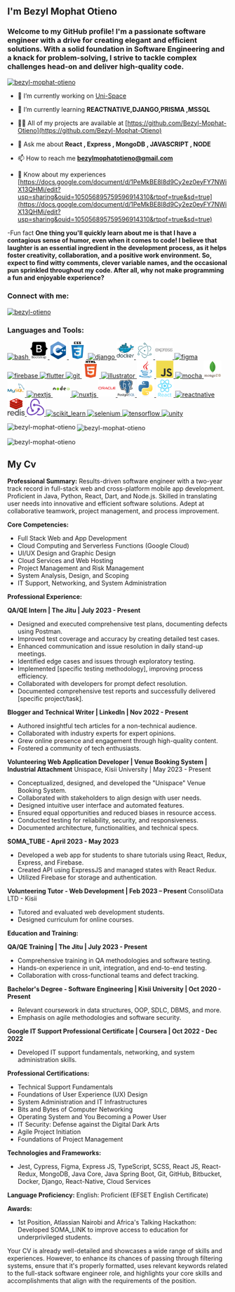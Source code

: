 
<h2 align="start">I'm Bezyl Mophat Otieno</h2>
<h3 align="start">Welcome to my GitHub profile! I'm a passionate software engineer with a drive for creating elegant and efficient solutions. With a solid foundation in Software Engineering and a knack for problem-solving, I strive to tackle complex challenges head-on and deliver high-quality code.</h3>

<p align="left"> <a href="https://github.com/ryo-ma/github-profile-trophy"><img src="https://github-profile-trophy.vercel.app/?username=bezyl-mophat-otieno" alt="bezyl-mophat-otieno" /></a> </p>

- 🔭 I’m currently working on [Uni-Space](https://github.com/Bezyl-Mophat-Otieno/uniSpacev2)

- 🌱 I’m currently learning **REACTNATIVE,DJANGO,PRISMA ,MSSQL**

- 👨‍💻 All of my projects are available at [https://github.com/Bezyl-Mophat-Otieno](https://github.com/Bezyl-Mophat-Otieno)

- 💬 Ask me about **React , Express , MongoDB , JAVASCRIPT , NODE**

- 📫 How to reach me **bezylmophatotieno@gmail.com**

- 📄 Know about my experiences [https://docs.google.com/document/d/1PeMkBE8l8d9Cy2ez0eyFY7NWiX13QHMi/edit?usp=sharing&ouid=105056895759596914310&rtpof=true&sd=true](https://docs.google.com/document/d/1PeMkBE8l8d9Cy2ez0eyFY7NWiX13QHMi/edit?usp=sharing&ouid=105056895759596914310&rtpof=true&sd=true)

-Fun fact **One thing you'll quickly learn about me is that I have a contagious sense of humor, even when it comes to code! I believe that laughter is an essential ingredient in the development process, as it helps foster creativity, collaboration, and a positive work environment. So, expect to find witty comments, clever variable names, and the occasional pun sprinkled throughout my code. After all, why not make programming a fun and enjoyable experience?**

<h3 align="left">Connect with me:</h3>
<p align="left">
<a href="https://www.linkedin.com/in/bezyl-otieno-13a49a217/" target="blank"><img align="center" src="https://raw.githubusercontent.com/rahuldkjain/github-profile-readme-generator/master/src/images/icons/Social/linked-in-alt.svg" alt="bezyl-otieno" height="30" width="40" /></a>
</p>

<h3 align="left">Languages and Tools:</h3>
<p align="left"> <a href="https://www.gnu.org/software/bash/" target="_blank" rel="noreferrer"> <img src="https://www.vectorlogo.zone/logos/gnu_bash/gnu_bash-icon.svg" alt="bash" width="40" height="40"/> </a> <a href="https://getbootstrap.com" target="_blank" rel="noreferrer"> <img src="https://raw.githubusercontent.com/devicons/devicon/master/icons/bootstrap/bootstrap-plain-wordmark.svg" alt="bootstrap" width="40" height="40"/> </a> <a href="https://www.w3schools.com/cpp/" target="_blank" rel="noreferrer"> <img src="https://raw.githubusercontent.com/devicons/devicon/master/icons/cplusplus/cplusplus-original.svg" alt="cplusplus" width="40" height="40"/> </a> <a href="https://www.w3schools.com/css/" target="_blank" rel="noreferrer"> <img src="https://raw.githubusercontent.com/devicons/devicon/master/icons/css3/css3-original-wordmark.svg" alt="css3" width="40" height="40"/> </a> <a href="https://www.djangoproject.com/" target="_blank" rel="noreferrer"> <img src="https://cdn.worldvectorlogo.com/logos/django.svg" alt="django" width="40" height="40"/> </a> <a href="https://www.docker.com/" target="_blank" rel="noreferrer"> <img src="https://raw.githubusercontent.com/devicons/devicon/master/icons/docker/docker-original-wordmark.svg" alt="docker" width="40" height="40"/> </a> <a href="https://www.electronjs.org" target="_blank" rel="noreferrer"> <img src="https://raw.githubusercontent.com/devicons/devicon/master/icons/electron/electron-original.svg" alt="electron" width="40" height="40"/> </a> <a href="https://expressjs.com" target="_blank" rel="noreferrer"> <img src="https://raw.githubusercontent.com/devicons/devicon/master/icons/express/express-original-wordmark.svg" alt="express" width="40" height="40"/> </a> <a href="https://www.figma.com/" target="_blank" rel="noreferrer"> <img src="https://www.vectorlogo.zone/logos/figma/figma-icon.svg" alt="figma" width="40" height="40"/> </a> <a href="https://firebase.google.com/" target="_blank" rel="noreferrer"> <img src="https://www.vectorlogo.zone/logos/firebase/firebase-icon.svg" alt="firebase" width="40" height="40"/> </a> <a href="https://flutter.dev" target="_blank" rel="noreferrer"> <img src="https://www.vectorlogo.zone/logos/flutterio/flutterio-icon.svg" alt="flutter" width="40" height="40"/> </a> <a href="https://git-scm.com/" target="_blank" rel="noreferrer"> <img src="https://www.vectorlogo.zone/logos/git-scm/git-scm-icon.svg" alt="git" width="40" height="40"/> </a> <a href="https://www.w3.org/html/" target="_blank" rel="noreferrer"> <img src="https://raw.githubusercontent.com/devicons/devicon/master/icons/html5/html5-original-wordmark.svg" alt="html5" width="40" height="40"/> </a> <a href="https://www.adobe.com/in/products/illustrator.html" target="_blank" rel="noreferrer"> <img src="https://www.vectorlogo.zone/logos/adobe_illustrator/adobe_illustrator-icon.svg" alt="illustrator" width="40" height="40"/> </a> <a href="https://www.java.com" target="_blank" rel="noreferrer"> <img src="https://raw.githubusercontent.com/devicons/devicon/master/icons/java/java-original.svg" alt="java" width="40" height="40"/> </a> <a href="https://developer.mozilla.org/en-US/docs/Web/JavaScript" target="_blank" rel="noreferrer"> <img src="https://raw.githubusercontent.com/devicons/devicon/master/icons/javascript/javascript-original.svg" alt="javascript" width="40" height="40"/> </a> <a href="https://mochajs.org" target="_blank" rel="noreferrer"> <img src="https://www.vectorlogo.zone/logos/mochajs/mochajs-icon.svg" alt="mocha" width="40" height="40"/> </a> <a href="https://www.mongodb.com/" target="_blank" rel="noreferrer"> <img src="https://raw.githubusercontent.com/devicons/devicon/master/icons/mongodb/mongodb-original-wordmark.svg" alt="mongodb" width="40" height="40"/> </a> <a href="https://www.mysql.com/" target="_blank" rel="noreferrer"> <img src="https://raw.githubusercontent.com/devicons/devicon/master/icons/mysql/mysql-original-wordmark.svg" alt="mysql" width="40" height="40"/> </a> <a href="https://nextjs.org/" target="_blank" rel="noreferrer"> <img src="https://cdn.worldvectorlogo.com/logos/nextjs-2.svg" alt="nextjs" width="40" height="40"/> </a> <a href="https://nodejs.org" target="_blank" rel="noreferrer"> <img src="https://raw.githubusercontent.com/devicons/devicon/master/icons/nodejs/nodejs-original-wordmark.svg" alt="nodejs" width="40" height="40"/> </a> <a href="https://nuxtjs.org/" target="_blank" rel="noreferrer"> <img src="https://www.vectorlogo.zone/logos/nuxtjs/nuxtjs-icon.svg" alt="nuxtjs" width="40" height="40"/> </a> <a href="https://www.oracle.com/" target="_blank" rel="noreferrer"> <img src="https://raw.githubusercontent.com/devicons/devicon/master/icons/oracle/oracle-original.svg" alt="oracle" width="40" height="40"/> </a> <a href="https://www.postgresql.org" target="_blank" rel="noreferrer"> <img src="https://raw.githubusercontent.com/devicons/devicon/master/icons/postgresql/postgresql-original-wordmark.svg" alt="postgresql" width="40" height="40"/> </a> <a href="https://www.python.org" target="_blank" rel="noreferrer"> <img src="https://raw.githubusercontent.com/devicons/devicon/master/icons/python/python-original.svg" alt="python" width="40" height="40"/> </a> <a href="https://reactjs.org/" target="_blank" rel="noreferrer"> <img src="https://raw.githubusercontent.com/devicons/devicon/master/icons/react/react-original-wordmark.svg" alt="react" width="40" height="40"/> </a> <a href="https://reactnative.dev/" target="_blank" rel="noreferrer"> <img src="https://reactnative.dev/img/header_logo.svg" alt="reactnative" width="40" height="40"/> </a> <a href="https://redis.io" target="_blank" rel="noreferrer"> <img src="https://raw.githubusercontent.com/devicons/devicon/master/icons/redis/redis-original-wordmark.svg" alt="redis" width="40" height="40"/> </a> <a href="https://redux.js.org" target="_blank" rel="noreferrer"> <img src="https://raw.githubusercontent.com/devicons/devicon/master/icons/redux/redux-original.svg" alt="redux" width="40" height="40"/> </a> <a href="https://scikit-learn.org/" target="_blank" rel="noreferrer"> <img src="https://upload.wikimedia.org/wikipedia/commons/0/05/Scikit_learn_logo_small.svg" alt="scikit_learn" width="40" height="40"/> </a> <a href="https://www.selenium.dev" target="_blank" rel="noreferrer"> <img src="https://raw.githubusercontent.com/detain/svg-logos/780f25886640cef088af994181646db2f6b1a3f8/svg/selenium-logo.svg" alt="selenium" width="40" height="40"/> </a> <a href="https://www.tensorflow.org" target="_blank" rel="noreferrer"> <img src="https://www.vectorlogo.zone/logos/tensorflow/tensorflow-icon.svg" alt="tensorflow" width="40" height="40"/> </a> <a href="https://unity.com/" target="_blank" rel="noreferrer"> <img src="https://www.vectorlogo.zone/logos/unity3d/unity3d-icon.svg" alt="unity" width="40" height="40"/> </a> </p>

<p><img align="left" src="https://github-readme-stats.vercel.app/api/top-langs?username=bezyl-mophat-otieno&show_icons=true&locale=en&layout=compact" alt="bezyl-mophat-otieno" /></p>

<p>&nbsp;<img align="center" src="https://github-readme-stats.vercel.app/api?username=bezyl-mophat-otieno&show_icons=true&locale=en" alt="bezyl-mophat-otieno" /></p>

<p><img align="center" src="https://github-readme-streak-stats.herokuapp.com/?user=bezyl-mophat-otieno&" alt="bezyl-mophat-otieno" /></p>

<h2 align="start">My Cv</h2>

**Professional Summary:**
Results-driven software engineer with a two-year track record in full-stack web and cross-platform mobile app development. Proficient in Java, Python, React, Dart, and Node.js. Skilled in translating user needs into innovative and efficient software solutions. Adept at collaborative teamwork, project management, and process improvement.

**Core Competencies:**
- Full Stack Web and App Development
- Cloud Computing and Serverless Functions (Google Cloud)
- UI/UX Design and Graphic Design
- Cloud Services and Web Hosting
- Project Management and Risk Management
- System Analysis, Design, and Scoping
- IT Support, Networking, and System Administration

**Professional Experience:**

**QA/QE Intern | The Jitu | July 2023 - Present**
- Designed and executed comprehensive test plans, documenting defects using Postman.
- Improved test coverage and accuracy by creating detailed test cases.
- Enhanced communication and issue resolution in daily stand-up meetings.
- Identified edge cases and issues through exploratory testing.
- Implemented [specific testing methodology], improving process efficiency.
- Collaborated with developers for prompt defect resolution.
- Documented comprehensive test reports and successfully delivered [specific project/task].

**Blogger and Technical Writer | LinkedIn | Nov 2022 - Present**
- Authored insightful tech articles for a non-technical audience.
- Collaborated with industry experts for expert opinions.
- Grew online presence and engagement through high-quality content.
- Fostered a community of tech enthusiasts.

**Volunteering Web Application Developer | Venue Booking System | Industrial Attachment**
Unispace, Kisii University | May 2023 - Present
- Conceptualized, designed, and developed the "Unispace" Venue Booking System.
- Collaborated with stakeholders to align design with user needs.
- Designed intuitive user interface and automated features.
- Ensured equal opportunities and reduced biases in resource access.
- Conducted testing for reliability, security, and responsiveness.
- Documented architecture, functionalities, and technical specs.

**SOMA_TUBE - April 2023 - May 2023**
- Developed a web app for students to share tutorials using React, Redux, Express, and Firebase.
- Created API using ExpressJS and managed states with React Redux.
- Utilized Firebase for storage and authentication.

**Volunteering Tutor - Web Development | Feb 2023 – Present**
ConsoliData LTD - Kisii
- Tutored and evaluated web development students.
- Designed curriculum for online courses.

**Education and Training:**

**QA/QE Training | The Jitu | July 2023 - Present**
- Comprehensive training in QA methodologies and software testing.
- Hands-on experience in unit, integration, and end-to-end testing.
- Collaboration with cross-functional teams and defect tracking.

**Bachelor's Degree - Software Engineering | Kisii University | Oct 2020 - Present**
- Relevant coursework in data structures, OOP, SDLC, DBMS, and more.
- Emphasis on agile methodologies and software security.

**Google IT Support Professional Certificate | Coursera | Oct 2022 - Dec 2022**
- Developed IT support fundamentals, networking, and system administration skills.

**Professional Certifications:**
- Technical Support Fundamentals
- Foundations of User Experience (UX) Design
- System Administration and IT Infrastructures
- Bits and Bytes of Computer Networking
- Operating System and You Becoming a Power User
- IT Security: Defense against the Digital Dark Arts
- Agile Project Initiation
- Foundations of Project Management

**Technologies and Frameworks:**
- Jest, Cypress, Figma, Express JS, TypeScript, SCSS, React JS, React-Redux, MongoDB, Java Core, Java Spring Boot, Git, GitHub, Bitbucket, Docker, Django, React-Native, Cloud Services

**Language Proficiency:**
English: Proficient (EFSET English Certificate)

**Awards:**
- 1st Position, Atlassian Nairobi and Africa's Talking Hackathon: Developed SOMA_LINK to improve access to education for underprivileged students.

Your CV is already well-detailed and showcases a wide range of skills and experiences. However, to enhance its chances of passing through filtering systems, ensure that it's properly formatted, uses relevant keywords related to the full-stack software engineer role, and highlights your core skills and accomplishments that align with the requirements of the position.

